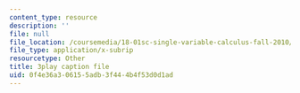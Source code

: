 ```yaml
---
content_type: resource
description: ''
file: null
file_location: /coursemedia/18-01sc-single-variable-calculus-fall-2010/0f4e36a306155adb3f444b4f53d0d1ad_oTTo3qP0Z-I.srt
file_type: application/x-subrip
resourcetype: Other
title: 3play caption file
uid: 0f4e36a3-0615-5adb-3f44-4b4f53d0d1ad
---
```

